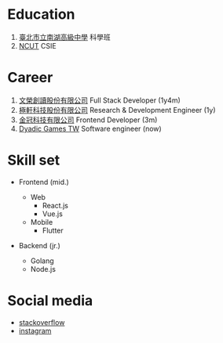 # Education
  1. [臺北市立南湖高級中學](http://www.nhush.tp.edu.tw/) 科學班
  2. [NCUT](https://www.ncut.edu.tw/) CSIE


# Career
  1. [文榮創讀股份有限公司](https://wrcd.ltd/) Full Stack Developer (1y4m)
  2. [極軒科技股份有限公司](https://alltwcompany.com/nd-C-90537708-%E6%A5%B5%E8%BB%92%E7%A7%91%E6%8A%80%E8%82%A1%E4%BB%BD%E6%9C%89%E9%99%90%E5%85%AC%E5%8F%B8.html) Research & Development Engineer (1y)
  3. [金冠科技有限公司](https://www.104.com.tw/company/1a2x6bkuw3) Frontend Developer (3m)
  4. [Dyadic Games TW](https://dyadicgames.com.tw/) Software engineer (now)


# Skill set
  - Frontend (mid.)
    - Web
      - React.js
      - Vue.js
    - Mobile 
      - Flutter

  - Backend (jr.)
    - Golang
    - Node.js
    
# Social media
  - [stackoverflow](https://stackoverflow.com/users/13114362/mickey?tab=profile)
  - [instagram](https://www.instagram.com/mickey88661/)

